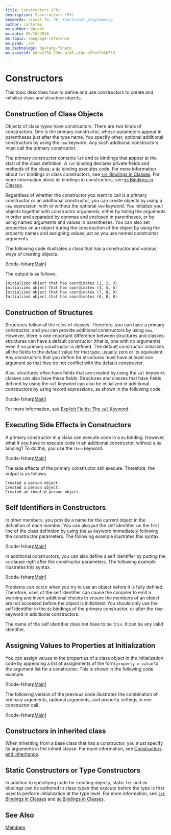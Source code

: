```yaml
---
title: Constructors (F#)
description: Constructors (F#)
keywords: visual f#, f#, functional programming
author: cartermp
ms.author: phcart
ms.date: 05/16/2016
ms.topic: language-reference
ms.prod: .net
ms.technology: devlang-fsharp
ms.assetid: e0da2250-29de-4145-a1be-e5faff080759 
---
```


# Constructors

This topic describes how to define and use constructors to create and initialize class and structure objects.


## Construction of Class Objects
Objects of class types have constructors. There are two kinds of constructors. One is the primary constructor, whose parameters appear in parentheses just after the type name. You specify other, optional additional constructors by using the `new` keyword. Any such additional constructors must call the primary constructor.

The primary constructor contains `let` and `do` bindings that appear at the start of the class definition. A `let` binding declares private fields and methods of the class; a `do` binding executes code. For more information about `let` bindings in class constructors, see [`let` Bindings in Classes](let-bindings-in-classes.md). For more information about `do` bindings in constructors, see [`do` Bindings in Classes](do-bindings-in-classes.md).

Regardless of whether the constructor you want to call is a primary constructor or an additional constructor, you can create objects by using a `new` expression, with or without the optional `new` keyword. You initialize your objects together with constructor arguments, either by listing the arguments in order and separated by commas and enclosed in parentheses, or by using named arguments and values in parentheses. You can also set properties on an object during the construction of the object by using the property names and assigning values just as you use named constructor arguments.

The following code illustrates a class that has a constructor and various ways of creating objects.

[!code-fsharp[Main](../../../../samples/snippets/fsharp/lang-ref-2/snippet3501.fs)]

The output is as follows.

```text
Initialized object that has coordinates (1, 2, 3)
Initialized object that has coordinates (4, 5, 6)
Initialized object that has coordinates (7, 8, 9)
Initialized object that has coordinates (0, 0, 0)
```

## Construction of Structures
Structures follow all the rules of classes. Therefore, you can have a primary constructor, and you can provide additional constructors by using `new`. However, there is one important difference between structures and classes: structures can have a default constructor (that is, one with no arguments) even if no primary constructor is defined. The default constructor initializes all the fields to the default value for that type, usually zero or its equivalent. Any constructors that you define for structures must have at least one argument so that they do not conflict with the default constructor.

Also, structures often have fields that are created by using the `val` keyword; classes can also have these fields. Structures and classes that have fields defined by using the `val` keyword can also be initialized in additional constructors by using record expressions, as shown in the following code.

[!code-fsharp[Main](../../../../samples/snippets/fsharp/lang-ref-2/snippet3502.fs)]

For more information, see [Explicit Fields: The `val` Keyword](explicit-fields-the-val-keyword.md).


## Executing Side Effects in Constructors
A primary constructor in a class can execute code in a `do` binding. However, what if you have to execute code in an additional constructor, without a `do` binding? To do this, you use the `then` keyword.

[!code-fsharp[Main](../../../../samples/snippets/fsharp/lang-ref-2/snippet3503.fs)]

The side effects of the primary constructor still execute. Therefore, the output is as follows.

```text
Created a person object.
Created a person object.
Created an invalid person object.
```

## Self Identifiers in Constructors
In other members, you provide a name for the current object in the definition of each member. You can also put the self identifier on the first line of the class definition by using the `as` keyword immediately following the constructor parameters. The following example illustrates this syntax.

[!code-fsharp[Main](../../../../samples/snippets/fsharp/lang-ref-2/snippet3504.fs)]

In additional constructors, you can also define a self identifier by putting the `as` clause right after the constructor parameters. The following example illustrates this syntax.

[!code-fsharp[Main](../../../../samples/snippets/fsharp/lang-ref-2/snippet3505.fs)]

Problems can occur when you try to use an object before it is fully defined. Therefore, uses of the self identifier can cause the compiler to emit a warning and insert additional checks to ensure the members of an object are not accessed before the object is initialized. You should only use the self identifier in the `do` bindings of the primary constructor, or after the `then` keyword in additional constructors.

The name of the self identifier does not have to be `this`. It can be any valid identifier.


## Assigning Values to Properties at Initialization
You can assign values to the properties of a class object in the initialization code by appending a list of assignments of the form `property = value` to the argument list for a constructor. This is shown in the following code example.

[!code-fsharp[Main](../../../../samples/snippets/fsharp/lang-ref-2/snippet3506.fs)]

The following version of the previous code illustrates the combination of ordinary arguments, optional arguments, and property settings in one constructor call.

[!code-fsharp[Main](../../../../samples/snippets/fsharp/lang-ref-2/snippet3507.fs)]
    
## Constructors in inherited class
When inheriting from a base class that has a constructor, you must specify its arguments in the inherit clause. For more information, see [Constructors and inheritance](../inheritance.md#constructors-and-inheritance).

## Static Constructors or Type Constructors
In addition to specifying code for creating objects, static `let` and `do` bindings can be authored in class types that execute before the type is first used to perform initialization at the type level. For more information, see [`let` Bindings in Classes](let-bindings-in-classes.md) and [`do` Bindings in Classes](do-bindings-in-classes.md).

## See Also
[Members](index.md)